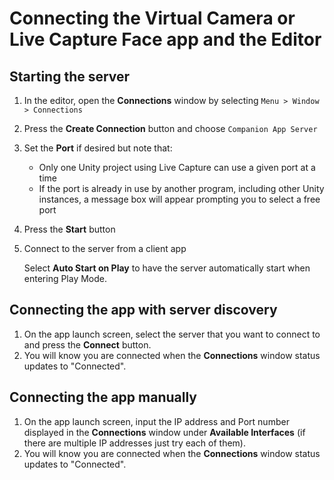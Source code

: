 # Connecting the Virtual Camera or Live Capture Face app and the Editor

## Starting the server

1. In the editor, open the **Connections** window by selecting `Menu > Window > Connections`

2. Press the **Create Connection** button and choose `Companion App Server`

3. Set the **Port** if desired but note that:
    - Only one Unity project using Live Capture can use a given port at a time
    - If the port is already in use by another program, including other Unity instances, a message box will appear prompting you to select a free port
    
4. Press the **Start** button

5. Connect to the server from a client app

    Select **Auto Start on Play** to have the server automatically start when entering Play Mode.

## Connecting the app with server discovery

1. On the app launch screen, select the server that you want to connect to and press the **Connect** button.
2. You will know you are connected when the **Connections** window status updates to "Connected".

## Connecting the app manually

1. On the app launch screen, input the IP address and Port number displayed in the **Connections** window under **Available Interfaces** (if there are multiple IP addresses just try each of them).
2. You will know you are connected when the **Connections** window status updates to "Connected".
